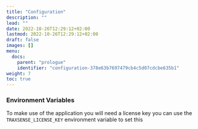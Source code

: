 ```yaml
---
title: "Configuration"
description: ""
lead: ""
date: 2022-10-26T12:29:12+02:00
lastmod: 2022-10-26T12:29:12+02:00
draft: false
images: []
menu:
  docs:
    parent: "prologue"
    identifier: "configuration-378e63b7697479cb4c5d07cdcbe635b1"
weight: 7
toc: true
---
```


### Environment Variables

To make use of the application you will need a license key
you can use the `TRAXSENSE_LICENSE_KEY` environment variable to set this
